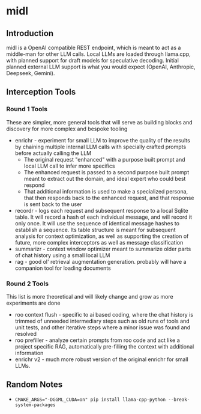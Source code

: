 # midl

## Introduction

midl is a OpenAI compatible REST endpoint, which is meant to act as a middle-man for other LLM calls. Local LLMs are loaded through llama.cpp, with planned support for draft models for speculative decoding. Initial planned external LLM support is what you would expect (OpenAI, Anthropic, Deepseek, Gemini). 

## Interception Tools

### Round 1 Tools

These are simpler, more general  tools that will serve as building blocks and discovery for more complex and bespoke tooling

  - enrichr - experiment for small LLM to improve the quality of the results by chaining multiple internal LLM calls with specially crafted prompts before actually calling the LLM
	  - The original request "enhanced" with a purpose built prompt and local LLM call to infer more specifics 
	  - The enhanced request is passed to a second purpose built prompt meant to extract out the domain, and ideal expert who could best respond
	  - That additional information is used to make a specialized persona, that then responds back to the enhanced request, and that response is sent back to the user
  - recordr - logs each request and subsequent response to a local Sqlite table. It will record a hash of each individual message, and will record it only once. It will use the sequence of identical message hashes to establish a sequence. Its table structure is meant for subsequent analysis for context optimization, as well as supporting the creation of future, more complex interceptors as well as message classification
  - summarizr - context window optimizer meant to summarize older parts of chat history using a small local LLM
  - rag - good ol' retrieval augmentation generation. probably will have a companion tool for loading documents

### Round 2 Tools

This list is more theoretical and will likely change and grow as more experiments are done

  - roo context flush - specific to ai based coding, where the chat history is trimmed of unneeded intermediary steps such as old runs of tools and unit tests, and other iterative steps where a minor issue was found and resolved
  - roo prefiller - analyze certain prompts from roo code and act like a project specific RAG, automatically pre-filling the context with additional information
  - enrichr v2 - much more robust version of the original enrichr for small LLMs.


## Random Notes
* `CMAKE_ARGS="-DGGML_CUDA=on" pip install llama-cpp-python --break-system-packages`

